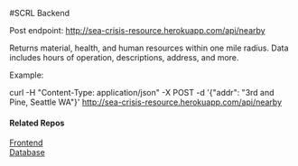 #SCRL Backend

Post endpoint: http://sea-crisis-resource.herokuapp.com/api/nearby

Returns material, health, and human resources within one mile radius. Data includes hours of operation, descriptions, address, and more.

Example: 

curl -H "Content-Type: application/json" -X POST -d '{"addr": "3rd and Pine, Seattle WA"}' http://sea-crisis-resource.herokuapp.com/api/nearby

#### Related Repos  
[Frontend](https://github.com/mdblr/Seattle-Crisis-Resource-Locator-frontend)  
[Database](https://github.com/mdblr/scrl-db)  
